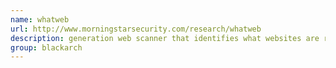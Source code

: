 ```yaml
---
name: whatweb
url: http://www.morningstarsecurity.com/research/whatweb
description: generation web scanner that identifies what websites are running. URL : http://www.morningstarsecurity.com/research/whatweb Groups : blackarch blackarch-recon blackarch-webapp
group: blackarch
---
```

